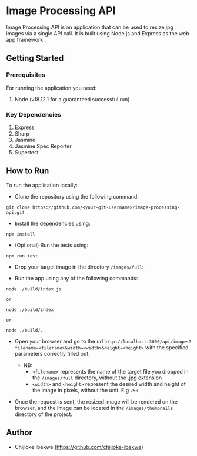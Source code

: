 # Image Processing API
Image Processing API is an application that can be used to resize jpg images via a single API call. It is built using Node.js and Express as the web app framework.

## Getting Started
### Prerequisites
For running the application you need:
1. Node (v18.12.1 for a guaranteed successful run)

### Key Dependencies
1. Express
2. Sharp
3. Jasmine
4. Jasmine Spec Reporter
5. Supertest

## How to Run
To run the application locally:
- Clone the repository using the following command:
```
git clone https://github.com/<your-git-username>/image-processing-api.git
```
- Install the dependencies using:
```
npm install
```
- (Optional) Run the tests using:
```
npm run test
```
- Drop your target image in the directory `/images/full`:

- Run the app using any of the following commands:
```
node ./build/index.js

or

node ./build/index

or

node ./build/.
```

- Open your browser and go to the url `http://localhost:3000/api/images?filename=<filename>&width=<width>&height=<height>` with the specified parameters correctly filled out.
  - NB: 
    - `<filename>` represents the name of the target file you dropped in the `/images/full` directory, without the .jpg extension
    - `<width>` and `<height>` represent the desired width and height of the image in pixels, without the unit. E.g `250`

- Once the request is sent, the resized image will be rendered on the browser, and the image can be located in the `/images/thumbnails` directory of the project.

## Author
- Chijioke Ibekwe (https://github.com/chijioke-ibekwe)

